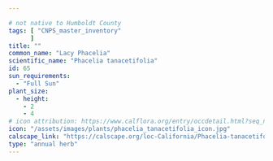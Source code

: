 ```yaml
---

# not native to Humboldt County
tags: [ "CNPS_master_inventory"
      ]
title: ""
common_name: "Lacy Phacelia"
scientific_name: "Phacelia tanacetifolia"
id: 65
sun_requirements:
  - "Full Sun"
plant_size:
  - height: 
    - 2
    - 4
# icon attribution: https://www.calflora.org/entry/occdetail.html?seq_num=wb2169-107 
icon: "/assets/images/plants/phacelia_tanacetifolia_icon.jpg"
calscape_link: "https://calscape.org/loc-California/Phacelia-tanacetifolia-(Lacy-Phacelia)"
type: "annual herb"
---
```




